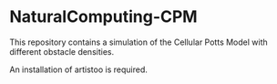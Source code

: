 # NaturalComputing-CPM

This repository contains a simulation of the Cellular Potts Model with different obstacle densities. 

An installation of artistoo is required. 

